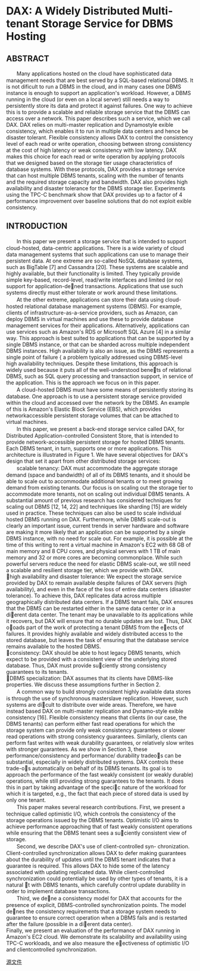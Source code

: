 # DAX: A Widely Distributed Multi-tenant Storage Service for DBMS Hosting

## ABSTRACT
　　Many applications hosted on the cloud have sophisticated data management needs that are best served by a SQL-based relational DBMS. It is not dificult to run a DBMS in the cloud, and in many cases one DBMS instance is enough to support an application's workload. However, a DBMS running in the cloud (or even on a local server) still needs a way to persistently store its data and protect it against failures. One way to achieve this is to provide a scalable and reliable storage service that the DBMS can access over a network. This paper describes such a service, which we call DAX. DAX relies on multi-master replication and Dynamostyle exible consistency, which enables it to run in multiple data centers and hence be disaster tolerant. Flexible consistency allows DAX to control the consistency level of each read or write operation, choosing between strong consistency at the cost of high latency or weak consistency with low latency. DAX makes this choice for each read or write operation by applying protocols that we designed based on the storage tier usage characteristics of database systems. With these protocols, DAX provides a storage service that can host multiple DBMS tenants, scaling with the number of tenants and the required storage capacity and bandwidth. DAX also provides high availability and disaster tolerance for the DBMS storage tier. Experiments using the TPC-C benchmark show that DAX provides up to a factor of 4 performance improvement over baseline solutions that do not exploit exible consistency.

## INTRODUCTION
　　In this paper we present a storage service that is intended
to support cloud-hosted, data-centric applications. There is
a wide variety of cloud data management systems that such
applications can use to manage their persistent data. At
one extreme are so-called NoSQL database systems, such as
BigTable [7] and Cassandra [20]. These systems are scalable
and highly available, but their functionality is limited. They
typically provide simple key-based, record-level, read/write interfaces and limited (or no) support for application-dened transactions. Applications that use such systems directly
must either tolerate or work around these limitations.  
　　At the other extreme, applications can store their data
using cloud-hosted relational database management systems
(DBMS). For example, clients of infrastructure-as-a-service
providers, such as Amazon, can deploy DBMS in virtual
machines and use these to provide database management
services for their applications. Alternatively, applications
can use services such as Amazon's RDS or Microsoft SQL
Azure [4] in a similar way. This approach is best suited
to applications that can be supported by a single DBMS
instance, or that can be sharded across multiple independent
DBMS instances. High availability is also an issue, as
the DBMS represents a single point of failure { a problem
typically addressed using DBMS-level high availability techniques.
Despite these limitations, this approach is widely
used because it puts all of the well-understood benets of
relational DBMS, such as SQL query processing and transaction
support, in service of the application. This is the
approach we focus on in this paper.  
　　A cloud-hosted DBMS must have some means of persistently
storing its database. One approach is to use a persistent
storage service provided within the cloud and accessed
over the network by the DBMS. An example of this is Amazon's
Elastic Block Service (EBS), which provides networkaccessible
persistent storage volumes that can be attached
to virtual machines.  
　　In this paper, we present a back-end storage service
called DAX, for Distributed Application-controlled Consistent
Store, that is intended to provide network-accessible
persistent storage for hosted DBMS tenants. Each DBMS
tenant, in turn, supports one or more applications. This
architecture is illustrated in Figure 1. We have several objectives for DAX's design that set it apart from other distributed
storage services:  
　　scalable tenancy: DAX must accommodate the aggregate
storage demand (space and bandwidth) of all of
its DBMS tenants, and it should be able to scale out to accommodate
additional tenants or to meet growing demand
from existing tenants. Our focus is on scaling out the
storage tier to accommodate more tenants, not on scaling
out individual DBMS tenants. A substantial amount
of previous research has considered techniques for scaling
out DBMS [12, 14, 22] and techniques like sharding [15]
are widely used in practice. These techniques can also be
used to scale individual hosted DBMS running on DAX.
Furthermore, while DBMS scale-out is clearly an important
issue, current trends in server hardware and software
are making it more likely that an application can be supported
by a single DBMS instance, with no need for scale
out. For example, it is possible at the time of this writing
to rent a virtual machine in Amazon's EC2 with 68 GB of
main memory and 8 CPU cores, and physical servers with
1 TB of main memory and 32 or more cores are becoming
commonplace. While such powerful servers reduce the
need for elastic DBMS scale-out, we still need a scalable
and resilient storage tier, which we provide with DAX.  
 high availability and disaster tolerance: We expect
the storage service provided by DAX to remain available
despite failures of DAX servers (high availability),
and even in the face of the loss of entire data centers
(disaster tolerance). To achieve this, DAX replicates data
across multiple geographically distributed data centers. If
a DBMS tenant fails, DAX ensures that the DBMS can be
restarted either in the same data center or in a dierent
data center. The tenant may be unavailable to its applications
while it recovers, but DAX will ensure that no
durable updates are lost. Thus, DAX ooads part of the
work of protecting a tenant DBMS from the eects of failures.
It provides highly available and widely distributed
access to the stored database, but leaves the task of ensuring
that the database service remains available to the
hosted DBMS.  
 consistency: DAX should be able to host legacy
DBMS tenants, which expect to be provided with a consistent
view of the underlying stored database. Thus, DAX
must provide suciently strong consistency guarantees to
its tenants.  
 DBMS specialization: DAX assumes that its clients
have DBMS-like properties. We discuss these assumptions
further in Section 2.  
　　A common way to build strongly consistent highly available
data stores is through the use of synchronous masterslave
replication. However, such systems are dicult to distribute
over wide areas. Therefore, we have instead based
DAX on multi-master replication and Dynamo-style 
exible consistency [16]. Flexible consistency means that clients
(in our case, the DBMS tenants) can perform either fast
read operations for which the storage system can provide
only weak consistency guarantees or slower read operations
with strong consistency guarantees. Similarly, clients can
perform fast writes with weak durability guarantees, or relatively
slow writes with stronger guarantees. As we show
in Section 3, these performance/consistency and performance/
durability tradeos can be substantial, especially in
widely distributed systems. DAX controls these trade-os
automatically on behalf of its DBMS tenants. Its goal is
to approach the performance of the fast weakly consistent
(or weakly durable) operations, while still providing strong
guarantees to the tenants. It does this in part by taking advantage
of the specic nature of the workload for which it is
targeted, e.g., the fact that each piece of stored data is used
by only one tenant.  
　　This paper makes several research contributions. First,
we present a technique called optimistic I/O, which controls
the consistency of the storage operations issued by the
DBMS tenants. Optimistic I/O aims to achieve performance
approaching that of fast weakly consistent operations while
ensuring that the DBMS tenant sees a suciently consistent
view of storage.  
　　Second, we describe DAX's use of client-controlled syn-
chronization. Client-controlled synchronization allows DAX
to defer making guarantees about the durability of updates
until the DBMS tenant indicates that a guarantee is required.
This allows DAX to hide some of the latency associated
with updating replicated data. While client-controlled
synchronization could potentially be used by other types
of tenants, it is a natural t with DBMS tenants, which
carefully control update durability in order to implement
database transactions.    
　　Third, we dene a consistency model for DAX that accounts
for the presence of explicit, DBMS-controlled synchronization
points. The model denes the consistency
requirements that a storage system needs to guarantee to
ensure correct operation when a DBMS fails and is restarted
after the failure (possible in a dierent data center).  
Finally, we present an evaluation of the performance of
DAX running in Amazon's EC2 cloud. We demonstrate its
scalability and availability using TPC-C workloads, and we
also measure the eectiveness of optimistic I/O and clientcontrolled
synchronization.

[源文件](http://pan.baidu.com/s/1eRQ2tyi)